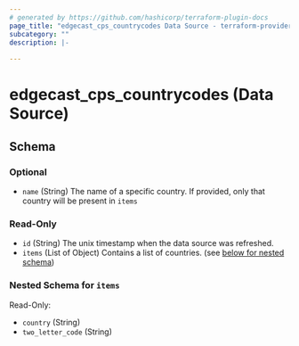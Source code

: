 ```yaml
---
# generated by https://github.com/hashicorp/terraform-plugin-docs
page_title: "edgecast_cps_countrycodes Data Source - terraform-provider-edgecast"
subcategory: ""
description: |-
  
---
```


# edgecast_cps_countrycodes (Data Source)





<!-- schema generated by tfplugindocs -->
## Schema

### Optional

- `name` (String) The name of a specific country. If provided, only that country will be present in `items`

### Read-Only

- `id` (String) The unix timestamp when the data source was refreshed.
- `items` (List of Object) Contains a list of countries. (see [below for nested schema](#nestedatt--items))

<a id="nestedatt--items"></a>
### Nested Schema for `items`

Read-Only:

- `country` (String)
- `two_letter_code` (String)


